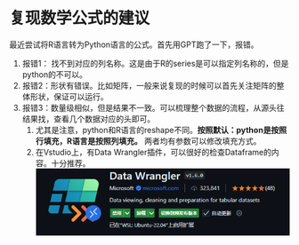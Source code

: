 # 复现数学公式的建议
最近尝试将R语言转为Python语言的公式。首先用GPT跑了一下，报错。
1. 报错1： 找不到对应的列名称。这是由于R的series是可以指定列名称的，但是python的不可以。
2. 报错2：形状有错误。比如矩阵，一般来说复现的时候可以首先关注矩阵的整体形状，保证可以运行。
3. 报错3：数量级相似，但是结果不一致。可以梳理整个数据的流程，从源头往结果找，查看几个数据对应的头即可。
   1. 尤其是注意，python和R语言的reshape不同。**按照默认：python是按照行填充，R语言是按照列填充。** 两者均有参数可以修改填充方式。
   2. 在Vstudio上，有Data Wrangler插件，可以很好的检查Dataframe的内容。十分推荐。
![alt text](pics/587cf2b8dd43954604d22d2941508cd.png)